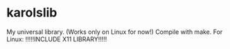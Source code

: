 # karolslib
My universal library. (Works only on Linux for now!)
Compile with make.
For Linux: !!!!!INCLUDE X11 LIBRARY!!!!!
